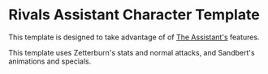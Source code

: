 # Rivals Assistant Character Template

This template is designed to take advantage of of [The Assistant's](https://rivalslib.com/assistant/)
features. 

This template uses Zetterburn's stats and normal attacks, and Sandbert's animations and specials.